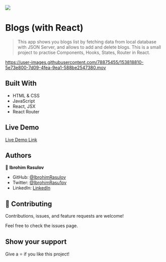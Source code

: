![](https://img.shields.io/badge/Microverse-blueviolet)

# Blogs (with React)

> This app shows you blogs list by fetching data from local database with JSON Server, and allows to add and delete blogs. This is a small project to practise Components, Hooks, States, Router in React.

https://user-images.githubusercontent.com/78875455/153818810-5e73e800-7d09-4fea-9ea1-588be2547380.mov

## Built With

- HTML & CSS
- JavaScript
- React, JSX
- React Router

## Live Demo

[Live Demo Link](https://62227b9d6423c50aaf6bfbed--loving-hawking-f2842b.netlify.app/)

## Authors

👤 **Ibrohim Rasulov**

- GitHub: [@IbrohimRasulov](https://github.com/IbrohimRasulov)
- Twitter: [@IbrohimRasu1ov](https://twitter.com/IbrohimRasu1ov)
- LinkedIn: [LinkedIn](https://www.linkedin.com/in/ibrohim-rasulov-a88352209/)

## 🤝 Contributing

Contributions, issues, and feature requests are welcome!

Feel free to check the issues page.

## Show your support

Give a ⭐️ if you like this project!
